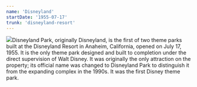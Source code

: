 ```yaml
---
name: 'Disneyland'
startDate: '1955-07-17'
trunk: 'disneyland-resort'
---
```


<img src="https://upload.wikimedia.org/wikipedia/commons/2/2d/Sleeping_Beauty_Castle_2019.jpg">Disneyland Park, originally Disneyland, is the first of two theme parks built at the Disneyland Resort in Anaheim, California, opened on July 17, 1955. It is the only theme park designed and built to completion under the direct supervision of Walt Disney. It was originally the only attraction on the property; its official name was changed to Disneyland Park to distinguish it from the expanding complex in the 1990s. It was the first Disney theme park.
